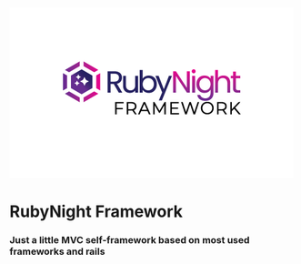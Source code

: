 ![RubyNight](public/img/logo.png)

# RubyNight Framework
### Just a little MVC self-framework based on most used frameworks and rails
